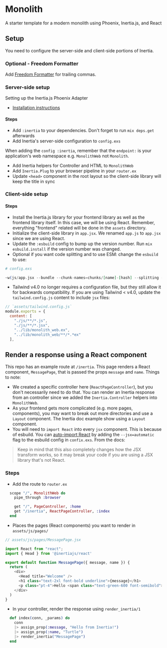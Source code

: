 # Monolith

A starter template for a modern monolith using Phoenix, Inertia.js, and React

## Setup

You need to configure the server-side and client-side portions of Inertia.

### Optional - Freedom Formatter

Add [Freedom Formatter](https://github.com/marcandre/freedom_formatter) for trailing commas.


### Server-side setup

Setting up the Inertia.js Phoenix Adapter

- [Installation instructions](https://hexdocs.pm/inertia/readme.html#installation)

#### Steps

- Add `:inertia` to your dependencies. Don't forget to run `mix deps.get` afterwards
- Add Inertia's server-side configuration to `config.exs`

When adding the `config :inertia`, remember that the `endpoint:` is your application's web namespace e.g. `MonolithWeb` not `Monolith`.

- Add Inertia helpers for Controller and HTML to `MonolithWeb`
- Add `Inertia.Plug` to your browser pipeline in your `router.ex`
- Update `<head>` component in the root layout so the client-side library will keep the title in sync


### Client-side setup

#### Steps

- Install the Inertia.js library for your frontend library as well as the frontend library itself. In this case, we will be using React. Remember, everything "frontend" related will be done in the `assets` directory.
- Initialize the client-side library in `app.jsx`. We renamed `app.js` to `app.jsx` since we are using React.
- Update the `:esbuild` config to bump up the version number. Run `mix esbuild.install` if the version number was changed.
- Optional if you want code splitting and to use ESM: change the `esbuild` to use:

```elixir
# config.exs

~w(js/app.jsx --bundle --chunk-names=chunks/[name]-[hash] --splitting --format=esm --target=es2020 --outdir=../priv/static/assets --external fonts/* --external:/images/*),
```

- Tailwind v4.0 no longer requires a configuration file, but they still allow it for backwards compatibility. If you are using Tailwind < v4.0, update the `tailwind.config.js` content to include `jsx` files:

```javascript
// `assets/tailwind.config.js`
module.exports = {
  content: [
    "./js/**/*.js",
    "./js/**/*.jsx",
    "../lib/monolith_web.ex",
    "../lib/monolith_web/**/*.*ex"
  ],
```

## Render a response using a React component

This repo has an example route at `/inertia`. This page renders a React component, `MessagePage`, that is passed the props `message` and `name`. Things to note:

- We created a specific controller here (`ReactPageController`), but you don't necessarily need to do that. You can render an Inertia response from an controller since we added the `Inertia.Controller` helpers into `MonolithWeb`.
- As your frontend gets more complicated (e.g. more pages, components), you may want to break out more directories and use a `Layout` component. The Inertia doc example show using a `Layout` component.
- You will need to `import React` into every `jsx` component. This is because of esbuild. You can [auto-import React](https://esbuild.github.io/content-types/#auto-import-for-jsx) by adding the `--jsx=automatic` flag to the esbuild config in `confix.exs`. From the docs:

> Keep in mind that this also completely changes how the JSX transform works, so it may break your code if you are using a JSX library that's not React. 



### Steps

- Add the route to `router.ex`

```elixir
  scope "/", MonolithWeb do
    pipe_through :browser

    get "/", PageController, :home
    get "/inertia", ReactPageController, :index
  end
```

- Places the pages (React components) you want to render in `assets/js/pages/`

```javascript
// assets/js/pages/MessagePage.jsx

import React from "react";
import { Head } from '@inertiajs/react'

export default function MessagePage({ message, name }) {
  return (
    <div>
      <Head title="Welcome" />
      <h1 class="text-2xl font-bold underline">{message}</h1>
      <p class="pt-4">Hello <span class="text-green-600 font-semibold">{name}</span>, welcome to your first Inertia app!</p>
    </div>
  )
}

```
- In your controller, render the response using `render_inertia/1`

```elixir
  def index(conn, _params) do
    conn
    |> assign_prop(:message, "Hello from Inertia!")
    |> assign_prop(:name, "Turtle")
    |> render_inertia("MessagePage")
  end
```
